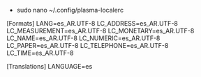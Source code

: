 - sudo nano ~/.config/plasma-localerc

[Formats]
LANG=es_AR.UTF-8
LC_ADDRESS=es_AR.UTF-8
LC_MEASUREMENT=es_AR.UTF-8
LC_MONETARY=es_AR.UTF-8
LC_NAME=es_AR.UTF-8
LC_NUMERIC=es_AR.UTF-8
LC_PAPER=es_AR.UTF-8
LC_TELEPHONE=es_AR.UTF-8
LC_TIME=es_AR.UTF-8

[Translations]
LANGUAGE=es
